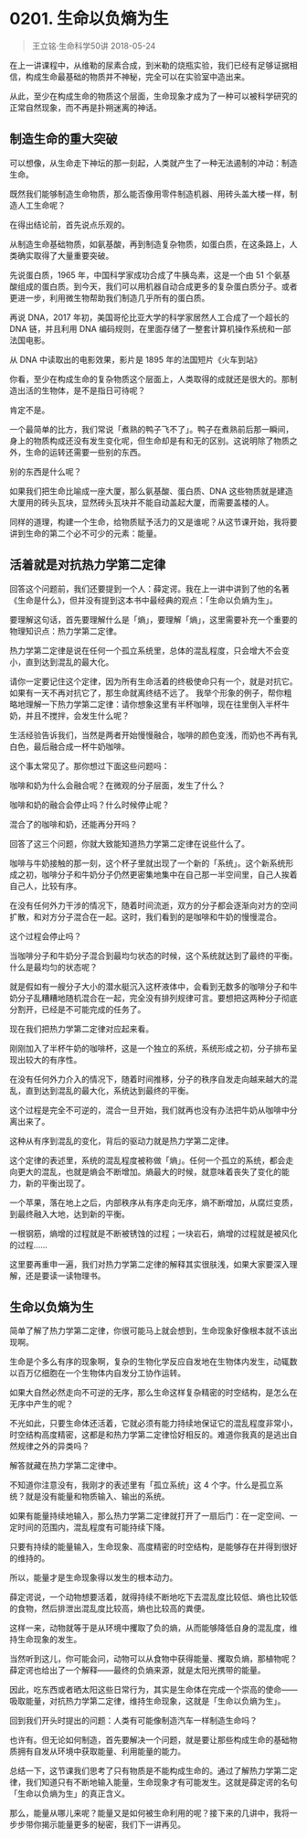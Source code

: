# 0201. 生命以负熵为生
> 王立铭·生命科学50讲
2018-05-24

在上一讲课程中，从维勒的尿素合成，到米勒的烧瓶实验，我们已经有足够证据相信，构成生命最基础的物质并不神秘，完全可以在实验室中造出来。

从此，至少在构成生命的物质这个层面，生命现象才成为了一种可以被科学研究的正常自然现象，而不再是扑朔迷离的神话。

## 制造生命的重大突破
可以想像，从生命走下神坛的那一刻起，人类就产生了一种无法遏制的冲动：制造生命。

既然我们能够制造生命物质，那么能否像用零件制造机器、用砖头盖大楼一样，制造人工生命呢？

在得出结论前，首先说点乐观的。

从制造生命基础物质，如氨基酸，再到制造复杂物质，如蛋白质，在这条路上，人类确实取得了大量重要突破。

先说蛋白质，1965 年，中国科学家成功合成了牛胰岛素，这是一个由 51 个氨基酸组成的蛋白质。到今天，我们可以用机器自动合成更多的复杂蛋白质分子。或者更进一步，利用微生物帮助我们制造几乎所有的蛋白质。

再说 DNA，2017 年初，美国哥伦比亚大学的科学家居然人工合成了一个超长的 DNA 链，并且利用 DNA 编码规则，在里面存储了一整套计算机操作系统和一部法国电影。



从 DNA 中读取出的电影效果，影片是 1895 年的法国短片《火车到站》

你看，至少在构成生命的复杂物质这个层面上，人类取得的成就还是很大的。那制造出活的生物体，是不是指日可待呢？

肯定不是。

一个最简单的比方，我们常说「煮熟的鸭子飞不了」。鸭子在煮熟前后那一瞬间，身上的物质构成还没有发生变化呢，但生命却是有和无的区别。这说明除了物质之外，生命的运转还需要一些别的东西。

别的东西是什么呢？

如果我们把生命比喻成一座大厦，那么氨基酸、蛋白质、DNA 这些物质就是建造大厦用的砖头瓦块，显然砖头瓦块并不能自动盖起大厦，而需要盖楼的人。

同样的道理，构建一个生命，给物质赋予活力的又是谁呢？从这节课开始，我将要讲到生命的第二个必不可少的元素：能量。

## 活着就是对抗热力学第二定律
回答这个问题前，我们还要提到一个人：薛定谔。我在上一讲中讲到了他的名著《生命是什么》，但并没有提到这本书中最经典的观点：「生命以负熵为生」。

要理解这句话，首先要理解什么是「熵」，要理解「熵」，这里需要补充一个重要的物理知识点：热力学第二定律。

热力学第二定律是说在任何一个孤立系统里，总体的混乱程度，只会增大不会变小，直到达到混乱的最大化。

请你一定要记住这个定律，因为所有生命活着的终极使命只有一个，就是对抗它。如果有一天不再对抗它了，那生命就离终结不远了。
我举个形象的例子，帮你粗略地理解一下热力学第二定律：请你想象这里有半杯咖啡，现在往里倒入半杯牛奶，并且不搅拌，会发生什么呢？

生活经验告诉我们，当然是两者开始慢慢融合，咖啡的颜色变浅，而奶也不再有乳白色，最后融合成一杯牛奶咖啡。

这个事太常见了。那你想过下面这些问题吗：

咖啡和奶为什么会融合呢？在微观的分子层面，发生了什么？

咖啡和奶的融合会停止吗？什么时候停止呢？

混合了的咖啡和奶，还能再分开吗？

回答了这三个问题，你就大致能知道热力学第二定律在说些什么了。

咖啡与牛奶接触的那一刻，这个杯子里就出现了一个新的「系统」。这个新系统形成之初，咖啡分子和牛奶分子仍然更密集地集中在自己那一半空间里，自己人挨着自己人，比较有序。

在没有任何外力干涉的情况下，随着时间流逝，双方的分子都会逐渐向对方的空间扩散，和对方分子混合在一起。这时，我们看到的是咖啡和牛奶的慢慢混合。

这个过程会停止吗？

当咖啡分子和牛奶分子混合到最均匀状态的时候，这个系统就达到了最终的平衡。什么是最均匀的状态呢？

就是假如有一艘分子大小的潜水艇沉入这杯液体中，会看到无数多的咖啡分子和牛奶分子乱糟糟地随机混合在一起，完全没有排列规律可言。要想把这两种分子彻底分割开，已经是不可能完成的任务了。

现在我们把热力学第二定律对应起来看。

刚刚加入了半杯牛奶的咖啡杯，这是一个独立的系统，系统形成之初，分子排布呈现出较大的有序性。

在没有任何外力介入的情况下，随着时间推移，分子的秩序自发走向越来越大的混乱，直到达到混乱的最大化，系统达到最终的平衡。

这个过程是完全不可逆的，混合一旦开始，我们就再也没有办法把牛奶从咖啡中分离出来了。

这种从有序到混乱的变化，背后的驱动力就是热力学第二定律。

这个定律的表述里，系统的混乱程度被称做「熵」。任何一个孤立的系统，都会走向更大的混乱，也就是熵会不断增加。熵最大的时候，就意味着丧失了变化的能力，新的平衡出现了。

一个苹果，落在地上之后，内部秩序从有序走向无序，熵不断增加，从腐烂变质，到最终融入大地，达到新的平衡。

一根钢筋，熵增的过程就是不断被锈蚀的过程；一块岩石，熵增的过程就是被风化的过程…… 

这里要再重申一遍，我们对热力学第二定律的解释其实很肤浅，如果大家要深入理解，还是要读一读物理书。

## 生命以负熵为生
简单了解了热力学第二定律，你很可能马上就会想到，生命现象好像根本就不该出现啊。

生命是个多么有序的现象啊，复杂的生物化学反应自发地在生物体内发生，动辄数以百万亿细胞在一个生物体内自发分工协作运转。

如果大自然必然走向不可逆的无序，那么生命这样复杂精密的时空结构，是怎么在无序中产生的呢？

不光如此，只要生命体还活着，它就必须有能力持续地保证它的混乱程度非常小，时空结构高度精密，这都是和热力学第二定律恰好相反的。难道你我真的是逃出自然规律之外的异类吗？

解答就藏在热力学第二定律中。

不知道你注意没有，我刚才的表述里有「孤立系统」这 4 个字。什么是孤立系统？就是没有能量和物质输入、输出的系统。

如果有能量持续地输入，那么热力学第二定律就打开了一扇后门：在一定空间、一定时间的范围内，混乱程度有可能持续下降。

只要有持续的能量输入，生命现象、高度精密的时空结构，是能够存在并得到很好的维持的。

所以，能量才是生命现象得以发生的根本动力。

薛定谔说，一个动物想要活着，就得持续不断地吃下去混乱度比较低、熵也比较低的食物，然后排泄出混乱度比较高，熵也比较高的粪便。

这样一来，动物就等于是从环境中攫取了负的熵，从而能够降低自身的混乱度，维持生命现象的发生。

当然听到这儿，你可能会问，动物可以从食物中获得能量、攫取负熵，那植物呢？薛定谔也给出了一个解释——最终的负熵来源，就是太阳光携带的能量。

因此，吃东西或者晒太阳这些日常行为，其实是生命体在完成一个崇高的使命——吸取能量，对抗热力学第二定律，维持生命现象，这就是「生命以负熵为生」。

回到我们开头时提出的问题：人类有可能像制造汽车一样制造生命吗？

也许有。但无论如何制造，首先要解决一个问题，就是要让那些构成生命的基础物质拥有自发从环境中获取能量、利用能量的能力。

总结一下，这节课我们思考了只有物质是不能构成生命的。通过了解热力学第二定律，我们知道只有不断地输入能量，生命现象才有可能发生。这就是薛定谔的名句「生命以负熵为生」的真正含义。

那么，能量从哪儿来呢？能量又是如何被生命利用的呢？接下来的几讲中，我将一步步带你揭示能量更多的秘密，我们下一讲再见。



